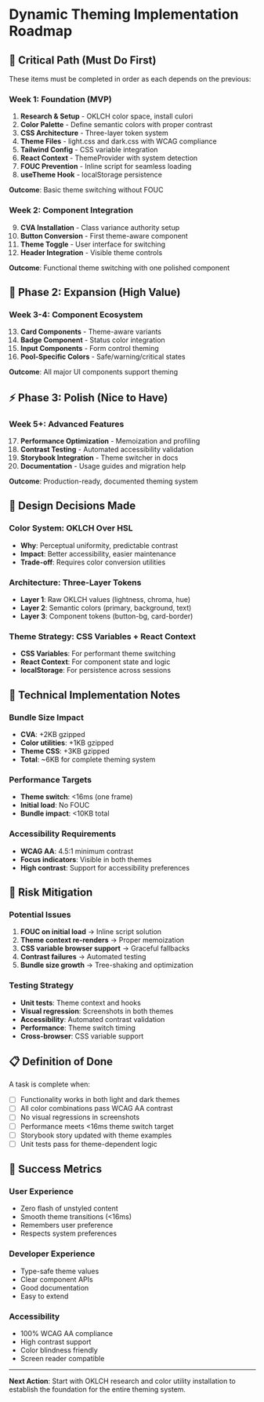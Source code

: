 # Dynamic Theming Implementation Roadmap

## 🚀 Critical Path (Must Do First)

These items must be completed in order as each depends on the previous:

### Week 1: Foundation (MVP)
1. **Research & Setup** - OKLCH color space, install culori
2. **Color Palette** - Define semantic colors with proper contrast
3. **CSS Architecture** - Three-layer token system
4. **Theme Files** - light.css and dark.css with WCAG compliance
5. **Tailwind Config** - CSS variable integration
6. **React Context** - ThemeProvider with system detection
7. **FOUC Prevention** - Inline script for seamless loading
8. **useTheme Hook** - localStorage persistence

**Outcome**: Basic theme switching without FOUC

### Week 2: Component Integration
9. **CVA Installation** - Class variance authority setup
10. **Button Conversion** - First theme-aware component
11. **Theme Toggle** - User interface for switching
12. **Header Integration** - Visible theme controls

**Outcome**: Functional theme switching with one polished component

## 🎯 Phase 2: Expansion (High Value)

### Week 3-4: Component Ecosystem
13. **Card Components** - Theme-aware variants
14. **Badge Component** - Status color integration  
15. **Input Components** - Form control theming
16. **Pool-Specific Colors** - Safe/warning/critical states

**Outcome**: All major UI components support theming

## ⚡ Phase 3: Polish (Nice to Have)

### Week 5+: Advanced Features
17. **Performance Optimization** - Memoization and profiling
18. **Contrast Testing** - Automated accessibility validation
19. **Storybook Integration** - Theme switcher in docs
20. **Documentation** - Usage guides and migration help

**Outcome**: Production-ready, documented theming system

## 🎨 Design Decisions Made

### Color System: OKLCH Over HSL
- **Why**: Perceptual uniformity, predictable contrast
- **Impact**: Better accessibility, easier maintenance
- **Trade-off**: Requires color conversion utilities

### Architecture: Three-Layer Tokens
- **Layer 1**: Raw OKLCH values (lightness, chroma, hue)
- **Layer 2**: Semantic colors (primary, background, text)
- **Layer 3**: Component tokens (button-bg, card-border)

### Theme Strategy: CSS Variables + React Context
- **CSS Variables**: For performant theme switching
- **React Context**: For component state and logic
- **localStorage**: For persistence across sessions

## 🔧 Technical Implementation Notes

### Bundle Size Impact
- **CVA**: +2KB gzipped
- **Color utilities**: +1KB gzipped  
- **Theme CSS**: +3KB gzipped
- **Total**: ~6KB for complete theming system

### Performance Targets
- **Theme switch**: <16ms (one frame)
- **Initial load**: No FOUC
- **Bundle impact**: <10KB total

### Accessibility Requirements
- **WCAG AA**: 4.5:1 minimum contrast
- **Focus indicators**: Visible in both themes
- **High contrast**: Support for accessibility preferences

## 🚨 Risk Mitigation

### Potential Issues
1. **FOUC on initial load** → Inline script solution
2. **Theme context re-renders** → Proper memoization
3. **CSS variable browser support** → Graceful fallbacks
4. **Contrast failures** → Automated testing
5. **Bundle size growth** → Tree-shaking and optimization

### Testing Strategy
- **Unit tests**: Theme context and hooks
- **Visual regression**: Screenshots in both themes  
- **Accessibility**: Automated contrast validation
- **Performance**: Theme switch timing
- **Cross-browser**: CSS variable support

## 📋 Definition of Done

A task is complete when:
- [ ] Functionality works in both light and dark themes
- [ ] All color combinations pass WCAG AA contrast
- [ ] No visual regressions in screenshots
- [ ] Performance meets <16ms theme switch target
- [ ] Storybook story updated with theme examples
- [ ] Unit tests pass for theme-dependent logic

## 🎯 Success Metrics

### User Experience
- Zero flash of unstyled content
- Smooth theme transitions (<16ms)
- Remembers user preference
- Respects system preferences

### Developer Experience  
- Type-safe theme values
- Clear component APIs
- Good documentation
- Easy to extend

### Accessibility
- 100% WCAG AA compliance
- High contrast support
- Color blindness friendly
- Screen reader compatible

---

**Next Action**: Start with OKLCH research and color utility installation to establish the foundation for the entire theming system.